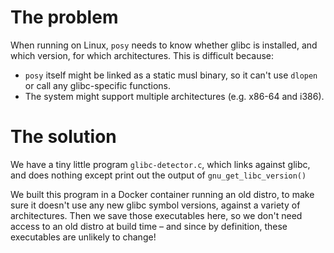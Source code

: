 # The problem

When running on Linux, `posy` needs to know whether glibc is
installed, and which version, for which architectures. This is
difficult because:

- `posy` itself might be linked as a static musl binary, so it can't
  use `dlopen` or call any glibc-specific functions.
- The system might support multiple architectures (e.g. x86-64 and
  i386).
  
# The solution

We have a tiny little program `glibc-detector.c`, which links against
glibc, and does nothing except print out the output of `gnu_get_libc_version()`

We built this program in a Docker container running an old distro, to
make sure it doesn't use any new glibc symbol versions, against a
variety of architectures. Then we save those executables here, so we
don't need access to an old distro at build time – and since by
definition, these executables are unlikely to change!
